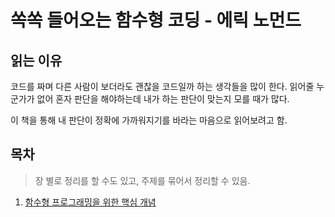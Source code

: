 # 쏙쏙 들어오는 함수형 코딩 - 에릭 노먼드

## 읽는 이유

코드를 짜며 다른 사람이 보더라도 괜찮을 코드일까 하는 생각들을 많이 한다. 읽어줄 누군가가 없어 혼자 판단을 해야하는데 내가 하는 판단이 맞는지 모를 때가 많다.

이 책을 통해 내 판단이 정확에 가까워지기를 바라는 마음으로 읽어보려고 함.

## 목차

> 장 별로 정리를 할 수도 있고, 주제를 묶어서 정리할 수 있음.

1. [함수형 프로그래밍을 위한 핵심 개념](/1.md)
